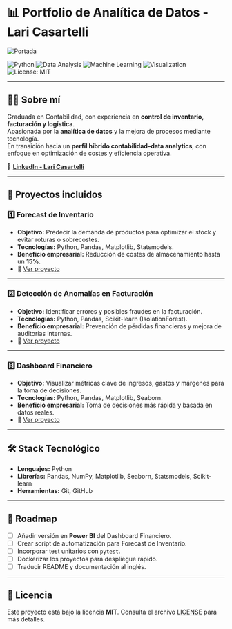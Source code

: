 # 📊 Portfolio de Analítica de Datos - Lari Casartelli

![Portada](portfolio_cover.png)

![Python](https://img.shields.io/badge/Python-3.10-blue)
![Data Analysis](https://img.shields.io/badge/Data%20Analysis-Pandas%2C%20NumPy-orange)
![Machine Learning](https://img.shields.io/badge/Machine%20Learning-Scikit--learn-green)
![Visualization](https://img.shields.io/badge/Visualization-Matplotlib%2C%20Seaborn-yellow)
![License: MIT](https://img.shields.io/badge/License-MIT-green)

---

## 👩‍💼 Sobre mí
Graduada en Contabilidad, con experiencia en **control de inventario, facturación y logística**.  
Apasionada por la **analítica de datos** y la mejora de procesos mediante tecnología.  
En transición hacia un **perfil híbrido contabilidad–data analytics**, con enfoque en optimización de costes y eficiencia operativa.  

📎 **[LinkedIn - Lari Casartelli](http://linkedin.com/in/larissacasartelli)**  

---

## 📂 Proyectos incluidos

### 1️⃣ **Forecast de Inventario**
- **Objetivo:** Predecir la demanda de productos para optimizar el stock y evitar roturas o sobrecostes.
- **Tecnologías:** Python, Pandas, Matplotlib, Statsmodels.
- **Beneficio empresarial:** Reducción de costes de almacenamiento hasta un **15%**.
- 📁 [Ver proyecto](inventario_forecasting)

---

### 2️⃣ **Detección de Anomalías en Facturación**
- **Objetivo:** Identificar errores y posibles fraudes en la facturación.
- **Tecnologías:** Python, Pandas, Scikit-learn (IsolationForest).
- **Beneficio empresarial:** Prevención de pérdidas financieras y mejora de auditorías internas.
- 📁 [Ver proyecto](facturacion_anomalias)

---

### 3️⃣ **Dashboard Financiero**
- **Objetivo:** Visualizar métricas clave de ingresos, gastos y márgenes para la toma de decisiones.
- **Tecnologías:** Python, Pandas, Matplotlib, Seaborn.
- **Beneficio empresarial:** Toma de decisiones más rápida y basada en datos reales.
- 📁 [Ver proyecto](dashboard_financiero)

---

## 🛠 Stack Tecnológico
- **Lenguajes:** Python
- **Librerías:** Pandas, NumPy, Matplotlib, Seaborn, Statsmodels, Scikit-learn
- **Herramientas:** Git, GitHub

---

## 📅 Roadmap
- [ ] Añadir versión en **Power BI** del Dashboard Financiero.
- [ ] Crear script de automatización para Forecast de Inventario.
- [ ] Incorporar test unitarios con `pytest`.
- [ ] Dockerizar los proyectos para despliegue rápido.
- [ ] Traducir README y documentación al inglés.

---

## 📄 Licencia
Este proyecto está bajo la licencia **MIT**. Consulta el archivo [LICENSE](LICENSE) para más detalles.
